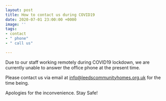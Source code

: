 ```yaml
---
layout: post
title: How to contact us during COVID19
date: 2020-07-01 23:00:00 +0000
image: ''
tags:
- contact
- " phone"
- " call us"

---
```

Due to our staff working remotely during COVID19 lockdown, we are currently unable to answer the office phone at the present time. 

Please contact us via email at info@leedscommunityhomes.org.uk for the time being.

Apologies for the inconvenience. Stay Safe!